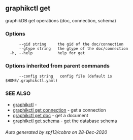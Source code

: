 ## graphikctl get

graphikDB get operations (doc, connection, schema)

### Options

```
      --gid string     the gid of the doc/connection
      --gtype string   the gtype of the doc/connection
  -h, --help           help for get
```

### Options inherited from parent commands

```
      --config string   config file (default is $HOME/.graphikctl.yaml)
```

### SEE ALSO

* [graphikctl](graphikctl.md)	 - 
* [graphikctl get connection](graphikctl_get_connection.md)	 - get a connection
* [graphikctl get doc](graphikctl_get_doc.md)	 - get a document
* [graphikctl get schema](graphikctl_get_schema.md)	 - get the database schema

###### Auto generated by spf13/cobra on 28-Dec-2020
